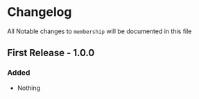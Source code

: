 # Changelog

All Notable changes to `membership` will be documented in this file

## First Release - 1.0.0

### Added
- Nothing

